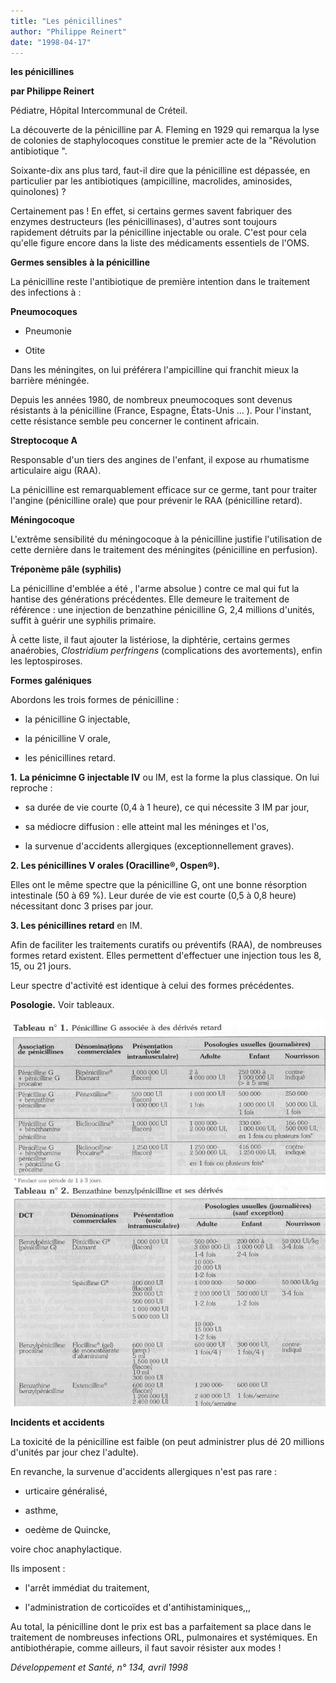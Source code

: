 ```yaml
---
title: "Les pénicillines"
author: "Philippe Reinert"
date: "1998-04-17"
---
```


**les pénicillines**

**par Philippe Reinert**

Pédiatre, Hôpital Intercommunal de Créteil.

La découverte de la pénicilline par A. Fleming en 1929 qui remarqua la lyse de colonies de staphylocoques constitue le premier acte de la "Révolution antibiotique ".

Soixante-dix ans plus tard, faut-il dire que la pénicilline est dépassée, en particulier par les antibiotiques (ampicilline, macrolides, aminosides, quinolones) ?

Certainement pas ! En effet, si certains germes savent fabriquer des enzymes destructeurs (les pénicillinases), d'autres sont toujours rapidement détruits par la pénicilline injectable ou orale. C'est pour cela qu'elle figure encore dans la liste des médicaments essentiels de l'OMS.

**Germes sensibles** **à la pénicilline**

La pénicilline reste l'antibiotique de première intention dans le traitement des infections à :

**Pneumocoques**

- Pneumonie

- Otite

Dans les méningites, on lui préférera l'ampicilline qui franchit mieux la barrière méningée.

Depuis les années 1980, de nombreux pneumocoques sont devenus résistants à la pénicilline (France, Espagne, États-Unis ... ). Pour l'instant, cette résistance semble peu concerner le continent africain.

**Streptocoque A**

Responsable d'un tiers des angines de l'enfant, il expose au rhumatisme articulaire aigu (RAA).

La pénicilline est remarquablement efficace sur ce germe, tant pour traiter l'angine (pénicilline orale) que pour prévenir le RAA (pénicilline retard).

**Méningocoque**

L'extrême sensibilité du méningocoque à la pénicilline justifie l'utilisation de cette dernière dans le traitement des méningites (pénicilline en perfusion).

**Tréponème pâle (syphilis)**

La pénicilline d'emblée a été , l'arme absolue ) contre ce mal qui fut la hantise des générations précédentes. Elle demeure le traitement de référence : une injection de benzathine pénicilline G, 2,4 millions d'unités, suffit à guérir une syphilis primaire.

À cette liste, il faut ajouter la listériose, la diphtérie, certains germes anaérobies, *Clostridium perfringens* (complications des avortements), enfin les leptospiroses.

**Formes galéniques**

Abordons les trois formes de pénicilline :

- la pénicilline G injectable,

- la pénicilline V orale,

- les pénicillines retard.

**1.** **La pénicimne G injectable IV** ou IM, est la forme la plus classique. On lui reproche :

- sa durée de vie courte (0,4 à 1 heure), ce qui nécessite 3 IM par jour,

- sa médiocre diffusion : elle atteint mal les méninges et l'os,

- la survenue d'accidents allergiques (exceptionnellement graves).

**2. Les pénicillines V orales (Oracilline®, Ospen®).**

Elles ont le même spectre que la pénicilline G, ont une bonne résorption intestinale (50 à 69 %). Leur durée de vie est courte (0,5 à 0,8 heure) nécessitant donc 3 prises par jour.

**3. Les pénicillines retard** en IM.

Afin de faciliter les traitements curatifs ou préventifs (RAA), de nombreuses formes retard existent. Elles permettent d'effectuer une injection tous les 8, 15, ou 21 jours.

Leur spectre d'activité est identique à celui des formes précédentes.

**Posologie.** Voir tableaux.

![](i779-1.jpg)

**Incidents et accidents**

La toxicité de la pénicilline est faible (on peut administrer plus dé 20 millions d'unités par jour chez l'adulte).

En revanche, la survenue d'accidents allergiques n'est pas rare :

- urticaire généralisé,

- asthme,

- oedème de Quincke,

voire choc anaphylactique.

Ils imposent :

- l'arrêt immédiat du traitement,

- l'administration de corticoïdes et d'antihistaminiques,,,

Au total, la pénicilline dont le prix est bas a parfaitement sa place dans le traitement de nombreuses infections ORL, pulmonaires et systémiques. En antibiothérapie, comme ailleurs, il faut savoir résister aux modes !

*Développement et Santé, n° 134, avril 1998*
